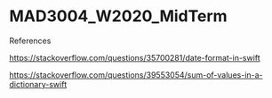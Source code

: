 # MAD3004_W2020_MidTerm



References



https://stackoverflow.com/questions/35700281/date-format-in-swift



https://stackoverflow.com/questions/39553054/sum-of-values-in-a-dictionary-swift
